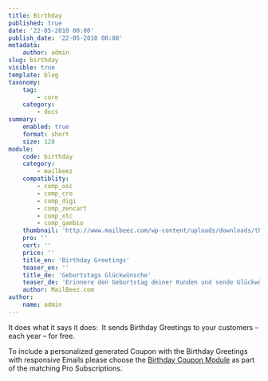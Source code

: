 ```yaml
---
title: Birthday
published: true
date: '22-05-2010 00:00'
publish_date: '22-05-2010 00:00'
metadata:
    author: admin
slug: birthday
visible: true
template: blog
taxonomy:
    tag:
        - core
    category:
        - docs
summary:
    enabled: true
    format: short
    size: 128
module:
    code: birthday
    category:
        - mailbeez
    compatiblity:
        - comp_osc
        - comp_cre
        - comp_digi
        - comp_zencart
        - comp_xtc
        - comp_gambio
    thumbnail: 'http://www.mailbeez.com/wp-content/uploads/downloads/thumbnails/2010/06/birthday_cake_112.png'
    pro: ''
    cert: ''
    price: ''
    title_en: 'Birthday Greetings'
    teaser_en: ''
    title_de: 'Geburtstags Glückwünsche'
    teaser_de: 'Erinnere den Geburtstag deiner Kunden und sende Glückwünsche'
    author: MailBeez.com
author:
    name: admin
---
```


It does what it says it does:  It sends Birthday Greetings to your customers – each year – for free.

To include a personalized generated Coupon with the Birthday Greetings with responsive Emails please choose the [Birthday Coupon Module](/documentation/mailbeez/coupon_birthday/ "The Mailbeez Birthday Coupon Module") as part of the matching Pro Subscriptions.

